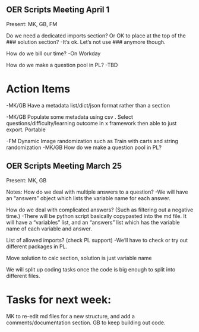 ## OER Scripts Meeting April 1
Present: MK, GB, FM

Do we need a dedicated imports section? Or OK to place at the top of the ### solution section?
-It’s ok. Let’s not use ### anymore though. 

How do we bill our time?
-On Workday

How do we make a question pool in PL? 
-TBD

# Action Items
-MK/GB Have a metadata list/dict/json format rather than a section

-MK/GB Populate some metadata using csv . Select questions/difficulty/learning outcome in x framework then able to just export. Portable

-FM Dynamic Image randomization such as Train with carts and string randomization 
-MK/GB How do we make a question pool in PL? 

## OER Scripts Meeting March 25
Present: MK, GB

Notes:
How do we deal with multiple answers to a question? 
-We will have an “answers” object which lists the variable name for each answer.

How do we deal with complicated answers? (Such as filtering out a negative time.)
-There will be python script basically copypasted into the md file. It will have a “variables” list, and an “answers” list which has the variable name of each variable and answer.

List of allowed imports? (check PL support)
-We’ll have to check or try out different packages in PL.

Move solution to calc section, solution is just variable name

We will split up coding tasks once the code is big enough to split into different files. 

# Tasks for next week:
MK to re-edit md files for a new structure, and add a comments/documentation section. 
GB to keep building out code.
